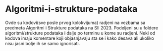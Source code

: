 # Algoritmi-i-strukture-podataka
Ovde su kodovi(sve posle prvog kolokvijuma) radjeni na vezbama sa predmeta Algoritmi i Strukture podataka na SII 2023.
Podeljeni su u foldere algoritmi/strukture podataka i dalje po terminu u kome su radjeni.
Neki od kodova imaju komentare koji objasnjavaju sta se i kako desava ali ukoliko nisu jasni bolje ih se samo ignorisati.

